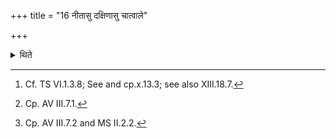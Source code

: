 +++
title = "16 नीतासु दक्षिणासु चात्वाले"

+++

<details><summary>थिते</summary>

16. After the gift (-cows) have been led, (the sacrificer) throws the horn of black antelope upon the Cātvāla (-pit)[^1] with these (Verses): hariṇasya raghuṣyato'dhi śirṣaṇi bheṣajam...[^2] and with anu tvā hariṇo mr̥gaḥ....[^3]   

[^1]: Cf. TS VI.1.3.8; See and cp.x.13.3; see also XIII.18.7.  

[^2]: Cp. AV III.7.1.  

[^3]: Cp. AV III.7.2 and MS II.2.2.  
</details>
